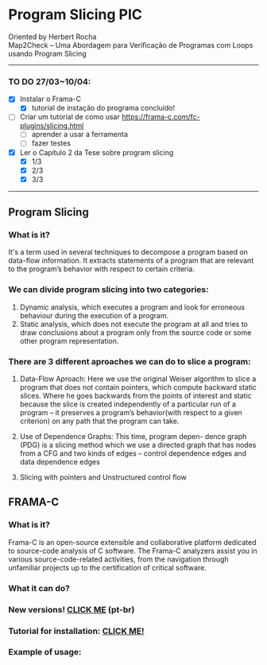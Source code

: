 # Program Slicing PIC
 Oriented by Herbert Rocha <br>
Map2Check – Uma Abordagem para Verificação de Programas com Loops usando Program Slicing

---
### TO DO 27/03~10/04:
- [x] Instalar o Frama-C
  - [x] tutorial de instação do programa concluído!
- [ ] Criar um tutorial de como usar https://frama-c.com/fc-plugins/slicing.html
    - [ ] aprender a usar a ferramenta
    - [ ] fazer testes
- [x] Ler o Capitulo 2 da Tese sobre program slicing
  - [x] 1/3
  - [x] 2/3
  - [x] 3/3
---

## Program Slicing
### What is it?
It's a term used in several  techniques to decompose a program based on data-flow information. It extracts statements of a program that are relevant to the program’s behavior with respect to certain criteria. 

### We can divide program slicing into two categories:
1.  Dynamic analysis, which executes a program and look for erroneous behaviour during the execution of a program.
2.  Static analysis, which does not execute the program at all and tries to draw conclusions about a program only from the source code or some other program representation.
   
### There are 3 different aproaches we can do to slice a program:
1. Data-Flow Aproach: Here we use the original Weiser algorithm to slice a program that does not contain pointers, which compute backward static slices. Where he goes backwards from the points of interest and static because the slice is created independently of a particular run of a program – it preserves a program’s behavior(with respect to a given criterion) on any path that the program can take.

2.  Use of Dependence Graphs: This time, program depen-
dence graph (PDG) is a slicing method which we use a directed graph that has nodes from a CFG and two kinds of edges – control dependence edges and data dependence edges 
3.  Slicing with pointers and Unstructured control flow

## FRAMA-C
### What is it?
Frama-C is an open-source extensible and collaborative platform dedicated to source-code analysis of C software. The Frama-C analyzers assist you in various source-code-related activities, from the navigation through unfamiliar projects up to the certification of critical software.
### What it can do?

### New versions! [CLICK ME](./extras/informacoesimportantes.md) (pt-br)
### Tutorial for installation: [CLICK ME!](./extras/TutorialPSFramaC.md)
### Example of usage: